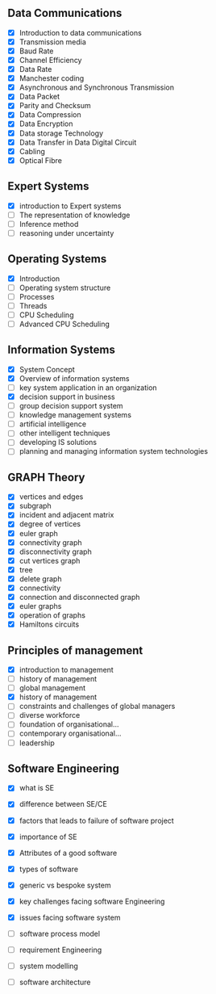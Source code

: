 ## **Data Communications**
- [x] Introduction to data communications
- [x] Transmission media
- [x] Baud  Rate
- [x] Channel  Efficiency
- [x] Data  Rate
- [x] Manchester coding
- [x] Asynchronous and Synchronous Transmission
- [x] Data Packet
- [x] Parity and  Checksum
- [x] Data  Compression
- [x] Data Encryption
- [x] Data storage  Technology
- [x] Data Transfer in Data Digital Circuit
- [x] Cabling
- [x] Optical Fibre

## **Expert Systems**
- [x] introduction to Expert systems
- [ ] The representation of knowledge
- [ ] Inference method
- [ ] reasoning under uncertainty

## **Operating Systems**
- [x] Introduction
- [ ] Operating system structure
- [ ] Processes
- [ ] Threads
- [ ] CPU Scheduling
- [ ] Advanced CPU Scheduling

## **Information Systems**
- [x] System Concept
- [x] Overview of information systems
- [ ] key system application in an organization
- [x] decision support in business
- [ ] group decision support system
- [ ] knowledge management systems
- [ ] artificial intelligence 
- [ ] other intelligent techniques
- [ ] developing IS solutions
- [ ] planning and managing information system technologies

## **GRAPH Theory**
- [x] vertices and edges
- [x] subgraph
- [x] incident and adjacent matrix
- [x] degree of vertices
- [x] euler graph
- [x] connectivity graph
- [x] disconnectivity graph
- [x] cut vertices graph
- [x] tree
- [x] delete graph
- [x] connectivity 
- [x] connection and disconnected graph
- [x] euler graphs
- [x] operation of graphs
- [x] Hamiltons circuits

## **Principles of management**
- [x] introduction to management
- [ ] history of management 
- [ ] global management
- [x] history of management
- [ ] constraints and challenges of global managers
- [ ] diverse workforce
- [ ] foundation of organisational...
- [ ] contemporary organisational...
- [ ] leadership

## **Software Engineering**
- [x] what is SE
- [x] difference between SE/CE
- [x] factors that leads to failure of software project
- [x] importance of SE
- [x] Attributes of a good software
- [x] types of software
- [x] generic vs bespoke system
- [x] key challenges facing software Engineering
- [x] issues facing software system
- [ ] software process model
- [ ] requirement Engineering
- [ ] system modelling
- [ ] software architecture




